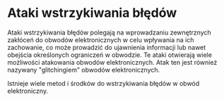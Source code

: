 # Ataki wstrzykiwania błędów

Ataki wstrzykiwania błędów polegają na wprowadzaniu zewnętrznych zakłóceń do obwodów elektronicznych w celu wpływania na ich zachowanie, co może prowadzić do ujawnienia informacji lub nawet obejścia określonych ograniczeń w obwodzie. Te ataki otwierają wiele możliwości atakowania obwodów elektronicznych. Atak ten jest również nazywany "glitchingiem" obwodów elektronicznych.

Istnieje wiele metod i środków do wstrzykiwania błędów w obwód elektroniczny.
